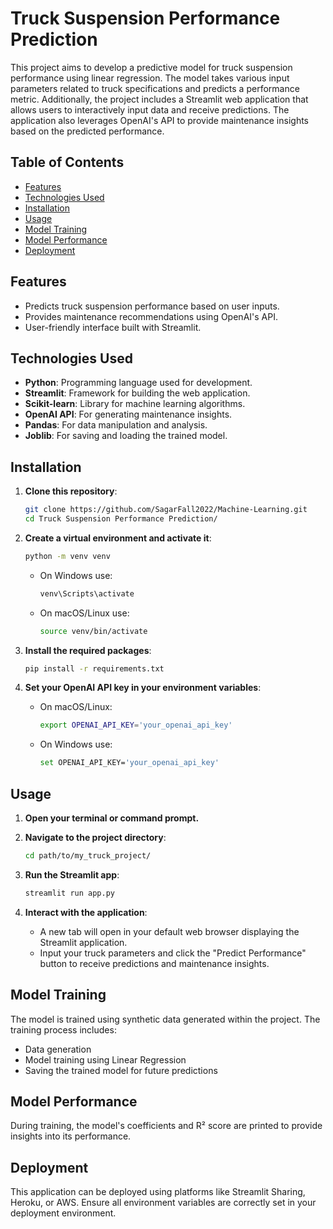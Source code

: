 # Truck Suspension Performance Prediction

This project aims to develop a predictive model for truck suspension performance using linear regression. 
The model takes various input parameters related to truck specifications and predicts a performance metric. 
Additionally, the project includes a Streamlit web application that allows users to interactively input data and receive predictions. 
The application also leverages OpenAI's API to provide maintenance insights based on the predicted performance.

## Table of Contents

- [Features](#features)
- [Technologies Used](#technologies-used)
- [Installation](#installation)
- [Usage](#usage)
- [Model Training](#model-training)
- [Model Performance](#model-performance)
- [Deployment](#deployment)

## Features

- Predicts truck suspension performance based on user inputs.
- Provides maintenance recommendations using OpenAI's API.
- User-friendly interface built with Streamlit.

## Technologies Used

- **Python**: Programming language used for development.
- **Streamlit**: Framework for building the web application.
- **Scikit-learn**: Library for machine learning algorithms.
- **OpenAI API**: For generating maintenance insights.
- **Pandas**: For data manipulation and analysis.
- **Joblib**: For saving and loading the trained model.

## Installation

1. **Clone this repository**:

   ```bash
   git clone https://github.com/SagarFall2022/Machine-Learning.git
   cd Truck Suspension Performance Prediction/
   ```

2. **Create a virtual environment and activate it**:

   ```bash
   python -m venv venv
   ```

   - On Windows use:
     ```bash
     venv\Scripts\activate
     ```
   - On macOS/Linux use:
     ```bash
     source venv/bin/activate
     ```

3. **Install the required packages**:

   ```bash
   pip install -r requirements.txt
   ```

4. **Set your OpenAI API key in your environment variables**:

   - On macOS/Linux:
     ```bash
     export OPENAI_API_KEY='your_openai_api_key'
     ```
   - On Windows use:
     ```bash
     set OPENAI_API_KEY='your_openai_api_key'
     ```

## Usage

1. **Open your terminal or command prompt.**
2. **Navigate to the project directory**:

   ```bash
   cd path/to/my_truck_project/
   ```

3. **Run the Streamlit app**:

   ```bash
   streamlit run app.py
   ```

4. **Interact with the application**:
   - A new tab will open in your default web browser displaying the Streamlit application.
   - Input your truck parameters and click the "Predict Performance" button to receive predictions and maintenance insights.

## Model Training

The model is trained using synthetic data generated within the project. The training process includes:

- Data generation
- Model training using Linear Regression
- Saving the trained model for future predictions

## Model Performance

During training, the model's coefficients and R² score are printed to provide insights into its performance.

## Deployment

This application can be deployed using platforms like Streamlit Sharing, Heroku, or AWS. 
Ensure all environment variables are correctly set in your deployment environment.
